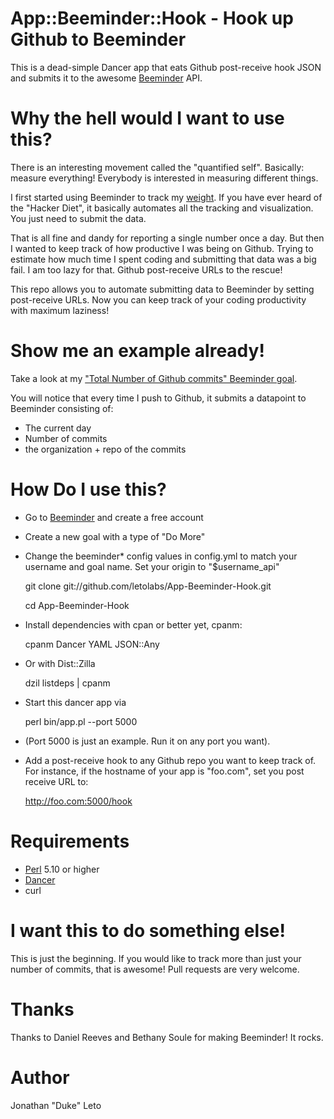 # App::Beeminder::Hook - Hook up Github to Beeminder

This is a dead-simple Dancer app that eats Github post-receive hook JSON and
submits it to the awesome [Beeminder](http://beeminder.com) API.

# Why the hell would I want to use this?

There is an interesting movement called the "quantified self". Basically:
measure everything! Everybody is interested in measuring different things.

I first started using Beeminder to track my
[weight](https://www.beeminder.com/dukeleto/goals/weight). If you have ever
heard of the "Hacker Diet", it basically automates all the tracking and
visualization. You just need to submit the data.

That is all fine and dandy for reporting a single number once a day. But then I wanted to keep track of how productive I was being on Github. Trying to estimate how much time I spent coding and submitting that data was a big fail. I am too lazy for that. Github post-receive URLs to the rescue!

This repo allows you to automate submitting data to Beeminder by setting
post-receive URLs. Now you can keep track of your coding productivity with
maximum laziness!

# Show me an example already!

Take a look at my ["Total Number of Github commits" Beeminder goal](https://www.beeminder.com/dukeleto/goals/github_commits).

You will notice that every time I push to Github, it submits a datapoint to Beeminder consisting of:

 * The current day
 * Number of commits
 * the organization + repo of the commits

# How Do I use this?

 * Go to [Beeminder](http://beeminder.com) and create a free account
 * Create a new goal with a type of "Do More"
 * Change the beeminder* config values in config.yml to match your username and goal name. Set your origin to "$username_api"

    git clone git://github.com/letolabs/App-Beeminder-Hook.git

    cd App-Beeminder-Hook

 * Install dependencies with cpan or better yet, cpanm:

    cpanm Dancer YAML JSON::Any

 * Or with Dist::Zilla

    dzil listdeps | cpanm

 * Start this dancer app via

    perl bin/app.pl --port 5000

 * (Port 5000 is just an example. Run it on any port you want).
 * Add a post-receive hook to any Github repo you want to keep track of. For instance, if the hostname of your app is "foo.com", set you post receive URL to:

    http://foo.com:5000/hook

# Requirements

 * [Perl](http://perl.org) 5.10 or higher
 * [Dancer](http://perldancer.org)
 * curl

# I want this to do something else!

This is just the beginning. If you would like to track more than just your
number of commits, that is awesome! Pull requests are very welcome.

# Thanks

Thanks to Daniel Reeves and Bethany Soule for making Beeminder! It rocks.

# Author

Jonathan "Duke" Leto
